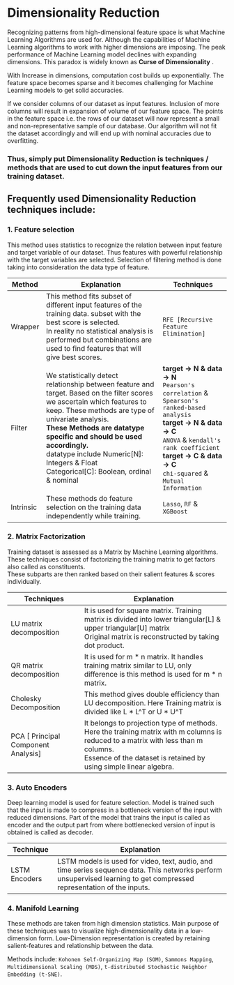 # Dimensionality Reduction
Recognizing patterns from high-dimensional feature space is what Machine Learning Algorithms are used for. Although the capabilities of Machine Learning algorithms to work with higher dimensions are imposing. The peak performance of Machine Learning model declines with expanding dimensions. This paradox is widely known as  **Curse of Dimensionality** .  

With Increase in dimensions, computation cost builds up exponentially. The feature space becomes sparse and it becomes challenging for Machine Learning models to get solid accuracies.  

If we consider columns of our dataset as input features. Inclusion of more columns will result in expansion of volume of our feature space. The points in the feature space i.e. the rows of our dataset will now represent a small and non-representative sample of our database. Our algorithm will not fit the dataset accordingly and will end up with nominal accuracies due to overfitting.  

### Thus, simply put Dimensionality Reduction is techniques / methods that are used to cut down the input features from our training dataset.  
## Frequently used Dimensionality Reduction techniques include:  
### 1. Feature selection  
This method uses statistics to recognize the relation between input feature and target variable of our dataset. Thus features with powerful relationship with the target variables are selected.
Selection of filtering method is done taking into consideration the data type of feature.

Method | Explanation | Techniques
--- | --- | ---- 
Wrapper | This method fits subset of different input features of the training data. subset with the best score is selected. <br> In reality no statistical analysis is performed but combinations are used to find features that will give best scores. | `RFE [Recursive Feature Elimination]` 
Filter | We statistically detect relationship between feature and target. Based on the filter scores we ascertain which features to keep. These methods are type of univariate analysis.<br> **These Methods are datatype specific and should be used accordingly.**<br> datatype include Numeric[N]: Integers & Float<br>Categorical[C]: Boolean, ordinal & nominal | **target -> N & data -> N**<br> `Pearson's correlation` & `Spearson's ranked-based analysis`<br> **target -> N & data -> C**<br> `ANOVA` & `kendall's rank coefficient`<br> **target -> C & data -> C**<br> `chi-squared` & `Mutual Information`
Intrinsic | These methods do feature selection on the training data independently while training. | `Lasso`, `RF` & `XGBoost`  

### 2. Matrix Factorization
Training dataset is assessed as a Matrix by Machine Learning algorithms. These techniques consist of factorizing the training matrix to get factors also called as constituents.  
These subparts are then ranked based on their salient features & scores individually.  

Techniques |  Explanation
--- | --- 
LU matrix decomposition | It is used for square matrix. Training matrix is divided into lower triangular[L] & upper triangular[U] matrix<br> Original matrix is reconstructed by taking dot product.  
QR matrix decomposition |  It is used for m * n matrix. It handles training matrix similar to LU, only difference is this method is used for m * n matrix.
Cholesky Decomposition | This method gives double efficiency than LU decomposition. Here Training matrix is divided like L * L^T or U * U^T
PCA [ Principal Component Analysis] | It belongs to projection type of methods. Here the training matrix with m columns is reduced to a matrix with less than m columns.<br> Essence of the dataset is retained by using simple linear algebra. 

### 3. Auto Encoders
Deep learning model is used for feature selection. Model is trained such that the input is made to compress in a bottleneck version of the input with reduced dimensions.
Part of the model that trains the input is called as encoder and the output part from where bottlenecked version of input is obtained is called as decoder.  

Technique | Explanation 
--- | ---
LSTM Encoders | LSTM models is used for video, text, audio, and time series sequence data. This networks perform unsupervised learning to get compressed representation of the inputs. 

### 4. Manifold Learning  
These methods are taken from high dimension statistics. Main purpose of these techniques was to visualize high-dimensionality data in a low-dimension form. Low-Dimension representation is created by retaining salient-features and relationship between the data.

Methods include:  `Kohonen Self-Organizing Map (SOM)`, `Sammons Mapping`, `Multidimensional Scaling (MDS)`, `t-distributed Stochastic Neighbor Embedding (t-SNE)`.
